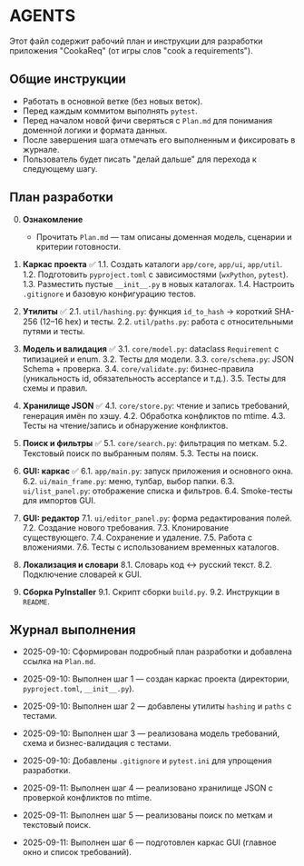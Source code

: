 # AGENTS

Этот файл содержит рабочий план и инструкции для разработки приложения "CookaReq" (от игры слов "cook a requirements").

## Общие инструкции
- Работать в основной ветке (без новых веток).
- Перед каждым коммитом выполнять `pytest`.
- Перед началом новой фичи сверяться с `Plan.md` для понимания доменной логики и формата данных.
- После завершения шага отмечать его выполненным и фиксировать в журнале.
- Пользователь будет писать "делай дальше" для перехода к следующему шагу.

## План разработки

0. **Ознакомление**
   - Прочитать `Plan.md` — там описаны доменная модель, сценарии и критерии готовности.

1. **Каркас проекта** ✅
   1.1. Создать каталоги `app/core`, `app/ui`, `app/util`.
   1.2. Подготовить `pyproject.toml` с зависимостями (`wxPython`, `pytest`).
   1.3. Разместить пустые `__init__.py` в новых каталогах.
   1.4. Настроить `.gitignore` и базовую конфигурацию тестов.

2. **Утилиты** ✅
   2.1. `util/hashing.py`: функция `id_to_hash` → короткий SHA-256 (12–16 hex) и тесты.
   2.2. `util/paths.py`: работа с относительными путями и тесты.

3. **Модель и валидация** ✅
    3.1. `core/model.py`: dataclass `Requirement` с типизацией и enum.
    3.2. Тесты для модели.
    3.3. `core/schema.py`: JSON Schema + проверка.
    3.4. `core/validate.py`: бизнес-правила (уникальность id, обязательность acceptance и т.д.).
    3.5. Тесты для схемы и правил.

4. **Хранилище JSON** ✅
  4.1. `core/store.py`: чтение и запись требований, генерация имён по хэшу.
  4.2. Обработка конфликтов по mtime.
  4.3. Тесты на чтение/запись и обнаружение конфликтов.

5. **Поиск и фильтры** ✅
   5.1. `core/search.py`: фильтрация по меткам.
   5.2. Текстовый поиск по выбранным полям.
   5.3. Тесты на поиск.

6. **GUI: каркас** ✅
   6.1. `app/main.py`: запуск приложения и основного окна.
   6.2. `ui/main_frame.py`: меню, тулбар, выбор папки.
   6.3. `ui/list_panel.py`: отображение списка и фильтров.
   6.4. Smoke-тесты для импортов GUI.

7. **GUI: редактор**
   7.1. `ui/editor_panel.py`: форма редактирования полей.
   7.2. Создание нового требования.
   7.3. Клонирование существующего.
   7.4. Сохранение и удаление.
   7.5. Работа с вложениями.
   7.6. Тесты с использованием временных каталогов.

8. **Локализация и словари**
   8.1. Словарь код ↔ русский текст.
   8.2. Подключение словарей к GUI.

9. **Сборка PyInstaller**
   9.1. Скрипт сборки `build.py`.
   9.2. Инструкции в `README`.

## Журнал выполнения
- 2025-09-10: Сформирован подробный план разработки и добавлена ссылка на `Plan.md`.
- 2025-09-10: Выполнен шаг 1 — создан каркас проекта (директории, `pyproject.toml`, `__init__.py`).
- 2025-09-10: Выполнен шаг 2 — добавлены утилиты `hashing` и `paths` с тестами.
- 2025-09-10: Выполнен шаг 3 — реализована модель требований, схема и бизнес-валидация с тестами.
- 2025-09-10: Добавлены `.gitignore` и `pytest.ini` для упрощения разработки.
- 2025-09-11: Выполнен шаг 4 — реализовано хранилище JSON с проверкой конфликтов по mtime.

- 2025-09-11: Выполнен шаг 5 — реализованы поиск по меткам и текстовый поиск.
- 2025-09-11: Выполнен шаг 6 — подготовлен каркас GUI (главное окно и список требований).
